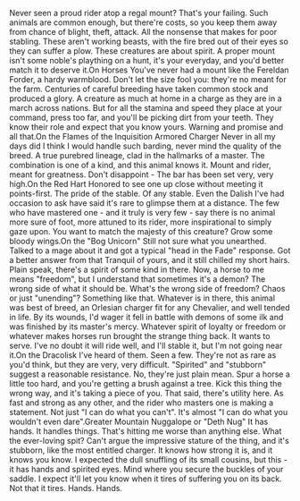 Never seen a proud rider atop a regal mount? That's your failing. Such animals are common enough, but there're costs, so you keep them away from chance of blight, theft, attack. All the nonsense that makes for poor stabling. These aren't working beasts, with the fire bred out of their eyes so they can suffer a plow. These creatures are about spirit. A proper mount isn't some noble's plaything on a hunt, it's your everyday, and you'd better match it to deserve it.On Horses
You've never had a mount like the Fereldan Forder, a hardy warmblood. Don't let the size fool you: they're no meant for the farm. Centuries of careful breeding have taken common stock and produced a glory. A creature as much at home in a charge as they are in a march across nations. But for all the stamina and speed they place at your command, press too far, and you'll be picking dirt from your teeth. They know their role and expect that you know yours. Warning and promise and all that.On the Flames of the Inquisition Armored Charger
Never in all my days did I think I would handle such barding, never mind the quality of the breed. A true purebred lineage, clad in the hallmarks of a master. The combination is one of a kind, and this animal knows it. Mount and rider, meant for greatness. Don't disappoint - The bar has been set very, very high.On the Red Hart
Honored to see one up close without meeting it points-first. The pride of the stable. Of any stable. Even the Dalish I've had occasion to ask have said it's rare to glimpse them at a distance. The few who have mastered one - and it truly is very few - say there is no animal more sure of foot, more attuned to its rider, more inspirational to simply gaze upon. You want to match the majesty of this creature? Grow some bloody wings.On the "Bog Unicorn"
Still not sure what you unearthed. Talked to a mage about it and got a typical "head in the Fade" response. Got a better answer from that Tranquil of yours, and it still chilled my short hairs. Plain speak, there's a spirit of some kind in there. Now, a horse to me means "freedom", but I understand that sometimes it's a demon? The wrong side of what it should be. What's the wrong side of freedom? Chaos or just "unending"? Something like that. Whatever is in there, this animal was best of breed, an Orlesian charger fit for any Chevalier, and well tended in life. By its wounds, I'd wager it fell in battle with demons of some ilk and was finished by its master's mercy. Whatever spirit of loyalty or freedom or whatever makes horses run brought the strange thing back. It wants to serve. I've no doubt it will ride well, and I'll stable it, but I'm not going near it.On the Dracolisk
I've heard of them. Seen a few. They're not as rare as you'd think, but they are very, very difficult. "Spirited" and "stubborn" suggest a reasonable resistance. No, they're just plain mean. Spur a horse a little too hard, and you're getting a brush against a tree. Kick this thing the wrong way, and it's taking a piece of you. That said, there's utility here. As fast and strong as any other, and the rider who masters one is making a statement. Not just "I can do what you can't". It's almost "I can do what you wouldn't even dare".Greater Mountain Nuggalope or "Deth Nug"
It has hands. It handles things. That's hitting me worse than anything else. What the ever-loving spit? Can't argue the impressive stature of the thing, and it's stubborn, like the most entitled charger. It knows how strong it is, and it knows you know. I expected the dull snuffling of its small cousins, but this - it has hands and spirited eyes. Mind where you secure the buckles of your saddle. I expect it'll let you know when it tires of suffering you on its back. Not that it tires. Hands. Hands.
